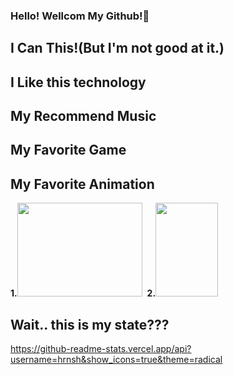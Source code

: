 ### Hello! Wellcom My Github!👋

## I Can This!(But I'm not good at it.)

## I Like this technology

## My Recommend Music

## My Favorite Game

## My Favorite Animation ##
<div>
        <strong>1.</strong><img src="https://i.ytimg.com/vi/KonNI2O7_Wk/maxresdefault.jpg" style=" width : 200px; height : 150px;">&nbsp;
        <strong>2.</strong><img src="https://image.yes24.com/goods/90114544/XL" style=" width : 100px; height : 150px;">
</div>

## Wait.. this is my state???

https://github-readme-stats.vercel.app/api?username=hrnsh&show_icons=true&theme=radical

